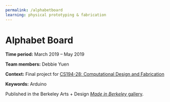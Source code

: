 ```yaml
---
permalink: /alphabetboard
learning: physical prototyping & fabrication
---
```


# Alphabet Board

**Time period:** March 2019 – May 2019

**Team members:** Debbie Yuen

**Context:** Final project for [CS194-28: Computational Design and Fabrication](http://inst.eecs.berkeley.edu/~cs194-28/sp19/)

**Keywords:** Arduino

Published in the Berkeley Arts + Design [_Made in Berkeley_ gallery](https://artsdesign.berkeley.edu/design/made-at-berkeley/the-alphabet-board-2019).
